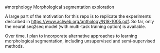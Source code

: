 #morphology
Morphological segmentation exploration

A large part of the motivation for this repo is to replicate the experiments described in https://www.aclweb.org/anthology/N18-1005.pdf. So far, only the neural seq2seq model (with multi-task training option) is available.

Over time, I plan to incorporate alternative approaches to learning morphological segmentation, including unsupervised and semi-supervised methods.
